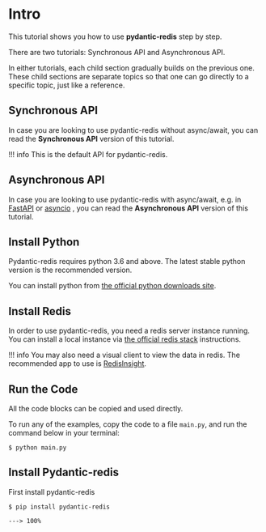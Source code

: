 # Intro

This tutorial shows you how to use **pydantic-redis** step by step.

There are two tutorials: Synchronous API and Asynchronous API.

In either tutorials, each child section gradually builds on the previous one. These child sections are separate topics
so that one can go directly to a specific topic, just like a reference.

## Synchronous API

In case you are looking to use pydantic-redis without async/await, you can read the **Synchronous API** version of this
tutorial.

!!! info
    This is the default API for pydantic-redis.

## Asynchronous API

In case you are looking to use pydantic-redis with async/await, e.g. in [FastAPI](https://fastapi.tiangolo.com)
or [asyncio](https://docs.python.org/3/library/asyncio.html) , you can read the **Asynchronous API** version of this
tutorial.

## Install Python

Pydantic-redis requires python 3.6 and above. The latest stable python version is the recommended version.

You can install python from [the official python downloads site](https://www.python.org/downloads/).

## Install Redis

In order to use pydantic-redis, you need a redis server instance running. You can install a local instance
via [the official redis stack](https://redis.io/docs/stack/get-started/install/) instructions.

!!! info
    You may also need a visual client to view the data in redis. The recommended app to use
    is [RedisInsight](https://redis.com/redis-enterprise/redis-insight/).

## Run the Code

All the code blocks can be copied and used directly.

To run any of the examples, copy the code to a file `main.py`, and run the command below in your terminal:

<div class="termy">

```console
$ python main.py
```

</div>

## Install Pydantic-redis

First install pydantic-redis

<div class="termy">

```console
$ pip install pydantic-redis

---> 100%
```

</div>

